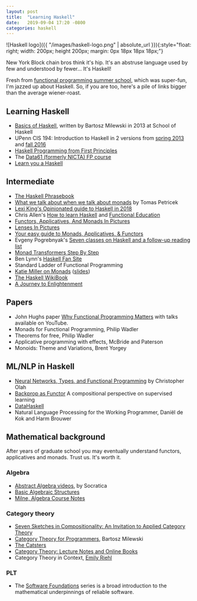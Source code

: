 ```yaml
---
layout: post
title:  "Learning Haskell"
date:   2019-09-04 17:20 -0800
categories: haskell
---
```


![Haskell logo]({{ "/images/haskell-logo.png" | absolute_url }}){:style="float: right; width: 200px; height 200px; margin: 0px 18px 18px 18px;"}

New York Block chain bros think it's hip. It's an abstruse language used by few and understood by fewer... It's Haskell!

Fresh from [functional programming summer school][13], which was super-fun, I'm jazzed up about Haskell. So, if you are too, here's a pile of links bigger than the average wiener-roast.

## Learning Haskell
 * [Basics of Haskell][1], written by Bartosz Milewski in 2013 at School of Haskell
 * UPenn CIS 194: Introduction to Haskell in 2 versions from [spring 2013](http://www.cis.upenn.edu/~cis194/spring13/) and [fall 2016](http://www.cis.upenn.edu/~cis194/)
 * [Haskell Programming from First Principles][7]
 * The [Data61 (formerly NICTA) FP course][11]
 * [Learn you a Haskell][12]

## Intermediate
 * [The Haskell Phrasebook][2]
 * [What we talk about when we talk about monads][6] by Tomas Petricek
 * [Lexi King's Opinionated guide to Haskell in 2018](https://lexi-lambda.github.io/blog/2018/02/10/an-opinionated-guide-to-haskell-in-2018/)
 * Chris Allen's [How to learn Haskell](https://github.com/bitemyapp/learnhaskell) and [Functional Education](https://bitemyapp.com/blog/functional-education/)
 * [Functors, Applicatives, And Monads In Pictures](http://adit.io/posts/2013-04-17-functors,_applicatives,_and_monads_in_pictures.html)
 * [Lenses In Pictures](http://adit.io/posts/2013-07-22-lenses-in-pictures.html)
 * [Your easy guide to Monads, Applicatives, & Functors](https://medium.com/@lettier/your-easy-guide-to-monads-applicatives-functors-862048d61610)
 * Evgeny Pogrebnyak's [Seven classes on Haskell and a follow-up reading list](https://github.com/epogrebnyak/haskell-intro)
 * [Monad Transformers Step By Step](https://page.mi.fu-berlin.de/scravy/realworldhaskell/materialien/monad-transformers-step-by-step.pdf)
 * Ben Lynn's [Haskell Fan Site](https://crypto.stanford.edu/~blynn/haskell/papers.html)
 * Standard Ladder of Functional Programming
 * [Katie Miller on Monads](https://www.youtube.com/watch?v=MlZCiiKGbb0) ([slides](http://monads.codemiller.com/#/))
 * [The Haskell WikiBook](https://en.wikibooks.org/wiki/Haskell)
 * [A Journey to Enlightenment](http://www.lambdacat.com/the-midnight-monad-a-journey-to-enlightenment/)

## Papers
 * John Hughs paper [Why Functional Programming Matters][6] with talks available on YouTube.
 * Monads for Functional Programming, Philip Wadler
 * Theorems for free, Philip Wadler
 * Applicative programming with effects, McBride and Paterson
 * Monoids: Theme and Variations, Brent Yorgey

## ML/NLP in Haskell
 * [Neural Networks, Types, and Functional Programming][8] by Christopher Olah
 * [Backprop as Functor][10] A compositional perspective on supervised
learning
 * [DataHaskell](https://www.datahaskell.org)
 * Natural Language Processing for the Working Programmer, Daniël de Kok and Harm Brouwer


## Mathematical background

After years of graduate school you may eventually understand functors, applicatives and monads. Trust us. It's worth it.

### Algebra
 * [Abstract Algebra videos][3], by Socratica
 * [Basic Algebraic Structures][4]
 * [Milne, Algebra Course Notes][5]

### Category theory
 * [Seven Sketches in Compositionality: An Invitation to Applied Category Theory][24]
 * [Category Theory for Programmers][27], Bartosz Milewski
 * [The Catsters][29]
 * [Category Theory: Lecture Notes and Online Books][28]
 * Category Theory in Context, [Emily Riehl](http://www.math.jhu.edu/~eriehl/)

### PLT
 * The [Software Foundations](https://softwarefoundations.cis.upenn.edu) series is a broad introduction to the mathematical underpinnings of reliable software.


[1]: https://www.schoolofhaskell.com/school/starting-with-haskell/basics-of-haskell
[2]: https://typeclasses.com/phrasebook
[3]: https://www.youtube.com/watch?v=IP7nW_hKB7I&list=PLi01XoE8jYoi3SgnnGorR_XOW3IcK-TP6
[4]: https://math.stackexchange.com/questions/2361889/graphically-organizing-the-interrelationships-of-basic-algebraic-structures
[5]: http://www.jmilne.org/math/CourseNotes/index.html
[6]: https://arxiv.org/pdf/1803.10195.pdf
[7]: http://haskellbook.com/
[8]: https://colah.github.io/posts/2015-09-NN-Types-FP
[9]: https://www.youtube.com/playlist?list=PLlGXNwjYhXYxKVa67r0pKuYufECy713bv
[10]: https://arxiv.org/pdf/1711.10455.pdf
[11]: https://github.com/data61/fp-course
[12]: http://learnyouahaskell.com/chapters
[13]: http://afp.school/
[24]: https://arxiv.org/abs/1803.05316
[27]: https://bartoszmilewski.com/2014/10/28/category-theory-for-programmers-the-preface/
[28]: https://www.logicmatters.net/categories/
[29]: http://www.simonwillerton.staff.shef.ac.uk/TheCatsters/


